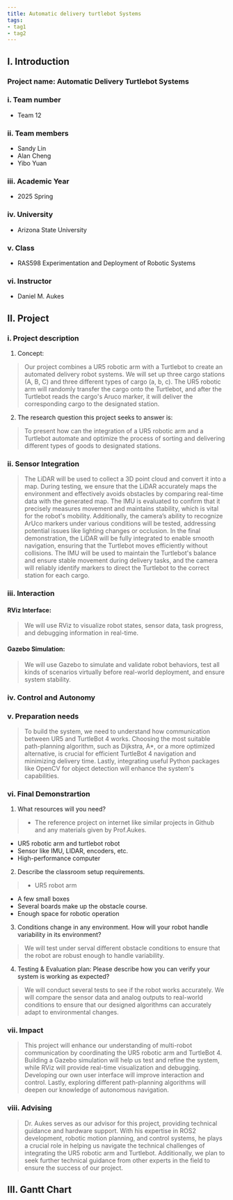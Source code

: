 ```yaml
---
title: Automatic delivery turtlebot Systems
tags:
- tag1
- tag2
---
```

## I. Introduction
### Project name: Automatic Delivery Turtlebot Systems
### i. Team number
* Team 12
### ii. Team members 
* Sandy Lin
* Alan Cheng
* Yibo Yuan
### iii. Academic Year
* 2025 Spring
### iv. University
* Arizona State University
### v. Class
* RAS598 Experimentation and Deployment of Robotic Systems
### vi. Instructor
* Daniel M. Aukes


## II. Project
### i. Project description
1. Concept:
> Our project combines a UR5 robotic arm with a Turtlebot to create an automated delivery robot systems. We will set up three cargo stations (A, B, C) and three different types of cargo (a, b, c). The UR5 robotic arm will randomly transfer the cargo onto the Turtlebot, and after the Turtlebot reads the cargo's Aruco marker, it will deliver the corresponding cargo to the designated station.

2. The research question this project seeks to answer is: 
>  To present how can the integration of a UR5 robotic arm and a Turtlebot automate and optimize the process of sorting and delivering different types of goods to designated stations.

### ii. Sensor Integration
> The LiDAR will be used to collect a 3D point cloud and convert it into a map. During testing, we ensure that the LiDAR accurately maps the environment and effectively avoids obstacles by comparing real-time data with the generated map. The IMU is evaluated to confirm that it precisely measures movement and maintains stability, which is vital for the robot's mobility. Additionally, the camera’s ability to recognize ArUco markers under various conditions will be tested, addressing potential issues like lighting changes or occlusion. In the final demonstration, the LiDAR will be fully integrated to enable smooth navigation, ensuring that the Turtlebot moves efficiently without collisions. The IMU will be used to maintain the Turtlebot's balance and ensure stable movement during delivery tasks, and the camera will reliably identify markers to direct the Turtlebot to the correct station for each cargo.

### iii. Interaction
#### RViz Interface:
> We will use RViz to visualize robot states, sensor data, task progress, and debugging information in real-time.
#### Gazebo Simulation:
> We will use Gazebo to simulate and validate robot behaviors, test all kinds of scenarios virtually before real-world deployment, and ensure system stability.

### iv. Control and Autonomy

### v. Preparation needs
> To build the system, we need to understand how communication between UR5 and TurtleBot 4 works. Choosing the most suitable path-planning algorithm, such as Dijkstra, A*, or a more optimized alternative, is crucial for efficient TurtleBot 4 navigation and minimizing delivery time. Lastly, integrating useful Python packages like OpenCV for object detection will enhance the system's capabilities.

### vi. Final Demonstrartion
1. What resources will you need?

> - The reference project on internet like similar projects in Github and any materials given by Prof.Aukes.
  - UR5 robotic arm and turtlebot robot
  - Sensor like IMU, LIDAR, encoders, etc.
  - High-performance computer
  
2. Describe the classroom setup requirements. 

> - UR5 robot arm
  - A few small boxes
  - Several boards make up the obstacle course. 
  - Enough space for robotic operation

3. Conditions change in any environment. How will your robot handle variability in its environment?
>  We will test under serval different obstacle conditions to ensure that the robot are robust enough to handle variability.

4. Testing & Evaluation plan: Please describe how you can verify your system is working as expected?
>  We will conduct several tests to see if the robot works accurately. We will compare the sensor data and analog outputs to real-world conditions to ensure that our designed algorithms can accurately adapt to environmental changes.

### vii. Impact
> This project will enhance our understanding of multi-robot communication by coordinating the UR5 robotic arm and TurtleBot 4. Building a Gazebo simulation will help us test and refine the system, while RViz will provide real-time visualization and debugging. Developing our own user interface will improve interaction and control. Lastly, exploring different path-planning algorithms will deepen our knowledge of autonomous navigation.

### viii. Advising
> Dr. Aukes serves as our advisor for this project, providing technical guidance and hardware support. With his expertise in ROS2 development, robotic motion planning, and control systems, he plays a crucial role in helping us navigate the technical challenges of integrating the UR5 robotic arm and Turtlebot. Additionally, we plan to seek further technical guidance from other experts in the field to ensure the success of our project.

## III. Gantt Chart
